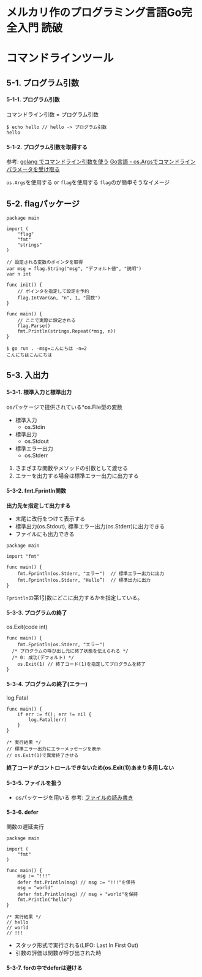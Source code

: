 # メルカリ作のプログラミング言語Go完全入門 読破
# コマンドラインツール
## 5-1. プログラム引数
#### 5-1-1. プログラム引数
コマンドライン引数 = プログラム引数
```shell:
$ echo hello // hello -> プログラム引数
hello
```

#### 5-1-2. プログラム引数を取得する
参考:
[golang でコマンドライン引数を使う](https://qiita.com/nakaryooo/items/2d0befa2c1cf347800c3)
[Go言語 - os.Argsでコマンドラインパラメータを受け取る](https://blog.y-yuki.net/entry/2017/04/30/000000)

`os.Args`を使用する or `flag`を使用する
`flag`のが簡単そうなイメージ

## 5-2. flagパッケージ
```go:
package main

import (
	"flag"
	"fmt"
	"strings"
)

// 設定される変数のポインタを取得
var msg = flag.String("msg", "デフォルト値", "説明")
var n int

func init() {
	// ポインタを指定して設定を予約
	flag.IntVar(&n, "n", 1, "回数")
}

func main() {
	// ここで実際に設定される
	flag.Parse()
	fmt.Println(strings.Repeat(*msg, n))
}
```

```shell:
$ go run . -msg=こんにちは -n=2
こんにちはこんにちは
```

## 5-3. 入出力
#### 5-3-1. 標準入力と標準出力
osパッケージで提供されている*os.File型の変数
- 標準入力
  - os.Stdin
- 標準出力
  - os.Stdout
- 標準エラー出力
  - os.Stderr
1. さまざまな関数やメソッドの引数として渡せる
2. エラーを出力する場合は標準エラー出力に出力する

#### 5-3-2. fmt.Fprintln関数
**出力先を指定して出力する**
- 末尾に改行をつけて表示する
- 標準出力(os.Stdout), 標準エラー出力(os.Stderr)に出力できる
- ファイルにも出力できる
```go:
package main

import "fmt"

func main() {
	fmt.Fprintln(os.Stderr, "エラー")  // 標準エラー出力に出力
	fmt.Fprintln(os.Stderr, "Hello”)  // 標準出力に出力
}
```
`Fprintln`の第1引数にどこに出力するかを指定している。

#### 5-3-3. プログラムの終了
os.Exit(code int)
```go:
func main() {
	fmt.Fprintln(os.Stderr, "エラー")
  /* プログラムの呼び出し元に終了状態を伝えられる */
  /* 0: 成功(デフォルト) */
	os.Exit(1) // 終了コード(1)を指定してプログラムを終了
}
```

#### 5-3-4. プログラムの終了(エラー)
log.Fatal
```go:
func main() {
	if err := f(); err != nil {
		log.Fatal(err)
	}
}

/* 実行結果 */
// 標準エラー出力にエラーメッセージを表示
// os.Exit(1)で異常終了させる
```
**終了コードがコントロールできないため(os.Exit(1))あまり多用しない**

#### 5-3-5. ファイルを扱う
- osパッケージを用いる
参考: [ファイルの読み書き](https://zenn.dev/hsaki/books/golang-io-package/viewer/file)

#### 5-3-6. defer
関数の遅延実行
```go:
package main

import (
	"fmt"
)

func main() {
	msg := "!!!"
	defer fmt.Println(msg) // msg := "!!!"を保持
	msg = "world"
	defer fmt.Println(msg) // msg = "world"を保持
	fmt.Println("hello")
}

/* 実行結果 */
// hello
// world
// !!!
```
- スタック形式で実行される(LIFO: Last In First Out)
- 引数の評価は関数が呼び出された時

#### 5-3-7. forの中でdeferは避ける

